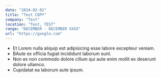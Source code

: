 ```yaml
---
date: "2024-02-02"
title: "Test COPY"
company: "Test"
location: "Test, TEST"
range: "DECEMBER - DECEMBER XXXX"
url: "https://google.com"
---
```


- Et Lorem nulla aliquip est adipisicing esse labore excepteur veniam.
- BAute ex officia fugiat incididunt laborum sunt.
- Non ex non commodo dolore cillum qui aute enim mollit ex deserunt dolore ullamco.
- Cupidatat ea laborum aute ipsum.
